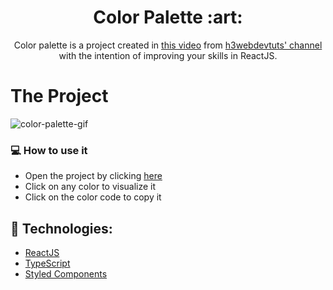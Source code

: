 <h1 align="center">Color Palette :art:</h1>

<div align="center">
Color palette is a project created in <a href ="https://www.youtube.com/watch?v=GixY7KlW3F0&ab_channel=h3webdevtuts">this video<a/> from <a href="https://www.youtube.com/channel/UC96PvOMv01j3XejwOlAZPEg">h3webdevtuts' channel</a> with the intention of improving your skills in ReactJS.
</div>

# The Project
  
  ![color-palette-gif](https://user-images.githubusercontent.com/80779259/154696723-be2b49c2-b6fb-4e3c-8a9e-4b890df01cdb.gif)
  
  ### :computer: How to use it
  
  - Open the project by clicking [here](https://nathanbalthazar.github.io/color-palette/)
  - Click on any color to visualize it
  - Click on the color code to copy it


## :rocket: Technologies:
  - [ReactJS](https://reactjs.org)
  - [TypeScript](https://www.typescriptlang.org/)
  - [Styled Components](https://styled-components.com/)
